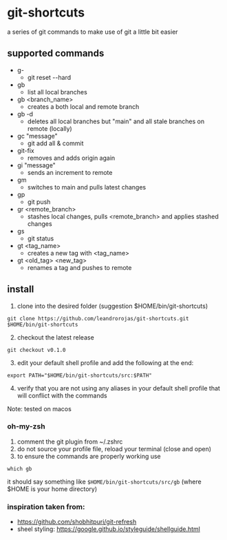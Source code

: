 # git-shortcuts
a series of git commands to make use of git a little bit easier

## supported commands
* g-
  * git reset --hard
* gb
  * list all local branches
* gb <branch_name>
  * creates a both local and remote branch
* gb -d
  * deletes all local branches but "main" and all stale branches on remote (locally)
* gc "message"
  * git add all & commit
* git-fix
  * removes and adds origin again
* gi "message"
  * sends an increment to remote
* gm
  * switches to main and pulls latest changes
* gp
  * git push
* gr <remote_branch>
  * stashes local changes, pulls <remote_branch> and applies stashed changes
* gs
  * git status
* gt <tag_name>
  * creates a new tag with <tag_name>
* gt <old_tag> <new_tag> 
  * renames a tag and pushes to remote

## install
1. clone into the desired folder (suggestion $HOME/bin/git-shortcuts)

```git clone https://github.com/leandrorojas/git-shortcuts.git $HOME/bin/git-shortcuts```

2. checkout the latest release

 ```git checkout v0.1.0```

3. edit your default shell profile and add the following at the end:

```export PATH="$HOME/bin/git-shortcuts/src:$PATH"```

4. verify that you are not using any aliases in your default shell profile that will conflict with the commands

Note: tested on macos

### oh-my-zsh
1. comment the git plugin from ~/.zshrc
2. do not source your profile file, reload your terminal (close and open)
3. to ensure the commands are properly working use

```which gb```

it should say something like ```$HOME/bin/git-shortcuts/src/gb``` (where $HOME is your home directory)

### inspiration taken from:
* https://github.com/shobhitpuri/git-refresh
* sheel styling: https://google.github.io/styleguide/shellguide.html
